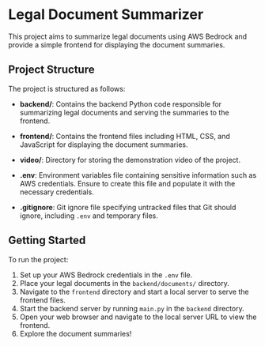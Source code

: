 # Legal Document Summarizer

This project aims to summarize legal documents using AWS Bedrock and provide a simple frontend for displaying the document summaries.

## Project Structure

The project is structured as follows:

- **backend/**: Contains the backend Python code responsible for summarizing legal documents and serving the summaries to the frontend.

- **frontend/**: Contains the frontend files including HTML, CSS, and JavaScript for displaying the document summaries.

- **video/**: Directory for storing the demonstration video of the project.

- **.env**: Environment variables file containing sensitive information such as AWS credentials. Ensure to create this file and populate it with the necessary credentials.

- **.gitignore**: Git ignore file specifying untracked files that Git should ignore, including `.env` and temporary files.

## Getting Started

To run the project:

1. Set up your AWS Bedrock credentials in the `.env` file.
2. Place your legal documents in the `backend/documents/` directory.
3. Navigate to the `frontend` directory and start a local server to serve the frontend files.
4. Start the backend server by running `main.py` in the `backend` directory.
5. Open your web browser and navigate to the local server URL to view the frontend.
6. Explore the document summaries!